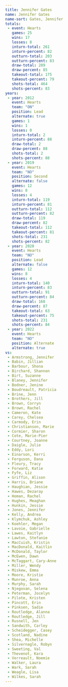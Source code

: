 ```yaml
---
title: Jennifer Gates
name: Jennifer Gates
name-sort: Gates, Jennifer
totals:
 - event: Hearts
   games: 25
   wins: 17
   losses: 8
   inturn-total: 261
   inturn-percent: 82
   outturn-total: 203
   outturn-percent: 83
   draw-total: 289
   draw-percent: 85
   takeout-total: 175
   takeout-percent: 79
   shots-total: 464
   shots-percent: 83
years:
 - year: 2012
   event: Hearts
   team: "ON"
   position: Lead
   alternate: true
   games: 1
   wins: 1
   losses: 0
   inturn-total: 2
   inturn-percent: 88
   draw-total: 2
   draw-percent: 88
   shots-total: 2
   shots-percent: 88
 - year: 2019
   event: Hearts
   team: "NO"
   position: Second
   alternate: false
   games: 12
   wins: 8
   losses: 4
   inturn-total: 119
   inturn-percent: 81
   outturn-total: 112
   outturn-percent: 82
   draw-total: 119
   draw-percent: 82
   takeout-total: 112
   takeout-percent: 81
   shots-total: 231
   shots-percent: 82
 - year: 2020
   event: Hearts
   team: "NO"
   position: Lead
   alternate: false
   games: 12
   wins: 8
   losses: 4
   inturn-total: 140
   inturn-percent: 83
   outturn-total: 91
   outturn-percent: 84
   draw-total: 168
   draw-percent: 87
   takeout-total: 63
   takeout-percent: 75
   shots-total: 231
   shots-percent: 84
 - year: 2022
   event: Hearts
   team: "NO"
   position: Alternate
   alternate: true
vs:
 - Armstrong, Jennifer
 - Babin, Jillian
 - Barbour, Shona
 - Birchard, Shannon
 - Birt, Suzanne
 - Blaney, Jennifer
 - Bodner, Jenine
 - Boudreault, Patricia
 - Brine, Jenn
 - Brothers, Jill
 - Brown, Corryn
 - Brown, Rachel
 - Cameron, Kate
 - Carey, Chelsea
 - Carmody, Erin
 - Christianson, Marie
 - Cormier, Sharon
 - Cote, Marie-Pier
 - Courtney, Joanne
 - Daigle, Julie
 - Eddy, Lori
 - Einarson, Kerri
 - Ferguson, Dana
 - Fleury, Tracy
 - Forward, Katie
 - Fyfe, Liz
 - Griffin, Alison
 - Harris, Briane
 - Haughian, Jessie
 - Hawes, Dezaray
 - Homan, Rachel
 - Hughes, Meaghan
 - Hunkin, Jessie
 - Jones, Jennifer
 - Kelly, Andrea
 - Klymchuk, Ashley
 - Koehler, Megan
 - Lavoie, Gabrielle
 - Lawes, Kaitlyn
 - Lawton, Stefanie
 - MacCuish, Kristin
 - MacDonald, Kaitlin
 - McDonald, Taylor
 - McEwen, Dawn
 - McTaggart, Cary-Anne
 - Miller, Wendy
 - Miskew, Emma
 - Moore, Kristie
 - Munroe, Anna
 - Murphy, Sarah
 - Njegovan, Selena
 - Peterman, Jocelyn
 - Pilote, Kristen
 - Pincott, Erin
 - Pinksen, Sadie
 - Routledge, Alanna
 - Routledge, Jill
 - Rusnell, Jen
 - Sandwith, Carley
 - Scheidegger, Casey
 - Scotland, Nadine
 - Shea, Michelle
 - Silvernagle, Robyn
 - Sweeting, Val
 - Thevenot, Kara
 - Verreault, Noemie
 - Walker, Laura
 - Wark, Sarah
 - Weagle, Lisa
 - Wilkes, Sarah
---
```

